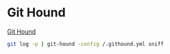 # Git Hound

[Git Hound](https://github.com/ezekg/git-hound.git)

```bash
git log -p | git-hound -config /.githound.yml sniff
```